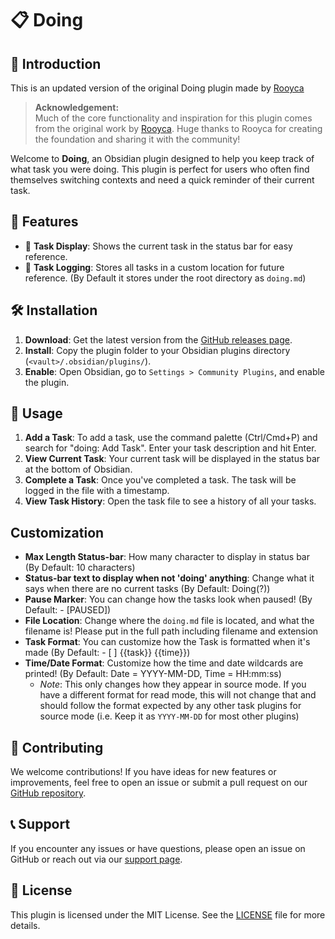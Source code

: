 # 📋 Doing

## 🎉 Introduction

This is an updated version of the original Doing plugin made by [Rooyca](https://github.com/rooyca/doing)

> **Acknowledgement:**  
> Much of the core functionality and inspiration for this plugin comes from the original work by [Rooyca](https://github.com/rooyca/doing). Huge thanks to Rooyca for creating the foundation and sharing it with the community!

Welcome to **Doing**, an Obsidian plugin designed to help you keep track of what task you were doing. This plugin is perfect for users who often find themselves switching contexts and need a quick reminder of their current task.

## 🚀 Features

- 📌 **Task Display**: Shows the current task in the status bar for easy reference.
- 📝 **Task Logging**: Stores all tasks in a custom location for future reference. (By Default it stores under the root directory as `doing.md`)

## 🛠️ Installation

1. **Download**: Get the latest version from the [GitHub releases page](https://github.com/Jack-Chronicle/doing/releases).
2. **Install**: Copy the plugin folder to your Obsidian plugins directory (`<vault>/.obsidian/plugins/`).
3. **Enable**: Open Obsidian, go to `Settings > Community Plugins`, and enable the plugin.

## 📖 Usage

1. **Add a Task**: To add a task, use the command palette (Ctrl/Cmd+P) and search for "doing: Add Task". Enter your task description and hit Enter.
2. **View Current Task**: Your current task will be displayed in the status bar at the bottom of Obsidian.
3. **Complete a Task**: Once you've completed a task. The task will be logged in the file with a timestamp.
4. **View Task History**: Open the task file to see a history of all your tasks.

## Customization

- **Max Length Status-bar**: How many character to display in status bar (By Default: 10 characters)
- **Status-bar text to display when not 'doing' anything**: Change what it says when there are no current tasks (By Default: Doing(?))
- **Pause Marker**: You can change how the tasks look when paused! (By Default: - [PAUSED])
- **File Location**: Change where the `doing.md` file is located, and what the filename is! Please put in the full path including filename and extension
- **Task Format**: You can customize how the Task is formatted when it's made (By Default: - [ ] {{task}} {{time}})
- **Time/Date Format**: Customize how the time and date wildcards are printed! (By Default: Date = YYYY-MM-DD, Time = HH:mm:ss)
  - *Note*: This only changes how they appear in source mode. If you have a different format for read mode, this will not change that and should follow the format expected by any other task plugins for source mode (i.e. Keep it as `YYYY-MM-DD` for most other plugins)

## 🌟 Contributing

We welcome contributions! If you have ideas for new features or improvements, feel free to open an issue or submit a pull request on our [GitHub repository](https://github.com/Jack-Chronicle/doing).

## 📞 Support

If you encounter any issues or have questions, please open an issue on GitHub or reach out via our [support page](https://github.com/Jack-Chronicle/doing/issues).

## 📝 License

This plugin is licensed under the MIT License. See the [LICENSE](https://github.com/Jack-Chronicle/doing/blob/main/LICENSE) file for more details.